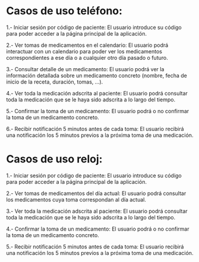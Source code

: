 # Casos de uso teléfono:

1.- Iniciar sesión por código de paciente: El usuario introduce su código para poder acceder a la página principal de la aplicación.

2.- Ver tomas de medicamentos en el calendario: El usuario podrá interactuar con un calendario para poder ver los medicamentos correspondientes a ese día o a cualquier otro día pasado o futuro.

3.- Consultar detalle de un medicamento: El usuario podrá ver la información detallada sobre un medicamento concreto (nombre, fecha de inicio de la receta, duración, tomas, ...).

4.- Ver toda la medicación adscrita al paciente: El usuario podrá consultar toda la medicación que se le haya sido adscrita a lo largo del tiempo.

5.- Confirmar la toma de un medicamento: El usuario podrá o no confirmar la toma de un medicamento concreto.

6.- Recibir notificación 5 minutos antes de cada toma: El usuario recibirá una notificación los 5 minutos previos a la próxima toma de una medicación.



# Casos de uso reloj:

1.- Iniciar sesión por código de paciente: El usuario introduce su código para poder acceder a la página principal de la aplicación.

2.- Ver tomas de medicamentos del día actual: El usuario podrá consultar los medicamentos cuya toma correspondan al día actual.

3.- Ver toda la medicación adscrita al paciente: El usuario podrá consultar toda la medicación que se le haya sido adscrita a lo largo del tiempo.

4.- Confirmar la toma de un medicamento: El usuario podrá o no confirmar la toma de un medicamento concreto.

5.- Recibir notificación 5 minutos antes de cada toma: El usuario recibirá una notificación los 5 minutos previos a la próxima toma de una medicación.
